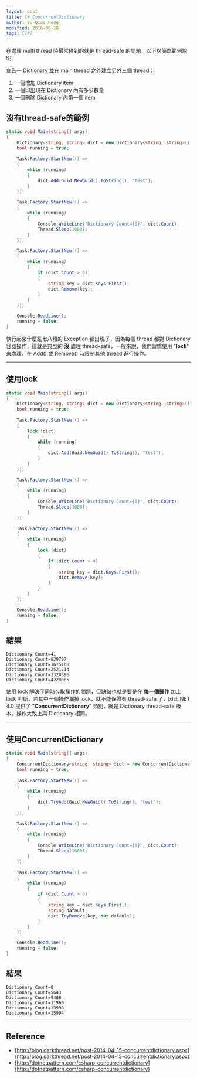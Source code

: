 ```yaml
---
layout: post
title: C# ConcurrentDictionary
author: Yu-Qiao Hong
modified: 2016-06-18
tags: [C#]
---
```


在處理 multi thread 時最常碰到的就是 thread-safe 的問題，以下以簡單範例說明:

宣告一 Dictionary 並在 main thread 之外建立另外三個 thread：

1. 一個增加 Dictionary item
2. 一個印出現在 Dictionary 內有多少數量
3. 一個刪除 Dictionary 內第一個 item

## 沒有thread-safe的範例

~~~csharp
static void Main(string[] args)
{
    Dictionary<string, string> dict = new Dictionary<string, string>();
    bool running = true;
            
    Task.Factory.StartNew(() =>
    {
        while (running)
        {
            dict.Add(Guid.NewGuid().ToString(), "test");
        }
    });

    Task.Factory.StartNew(() =>
    {
        while (running)
        {
            Console.WriteLine("Dictionary Count={0}", dict.Count);
            Thread.Sleep(1000);
        }
    });

    Task.Factory.StartNew(() =>
    {
        while (running)
        {
            if (dict.Count > 0)
            {
                string key = dict.Keys.First();
                dict.Remove(key);
            }
        }
    });

    Console.ReadLine();
    running = false;
}
~~~

執行起來什麼亂七八糟的 Exception 都出現了，因為每個 thread 都對 Dictionary 容器操作，這就是典型的 **沒** 處理 thread-safe，一般來說，我們習慣使用 "**lock**" 來處理，在 Add() 或 Remove() 時限制其他 thread 進行操作。

----------

## 使用lock

~~~csharp
static void Main(string[] args)
{
    Dictionary<string, string> dict = new Dictionary<string, string>();
    bool running = true;
            
    Task.Factory.StartNew(() =>
    {
        lock (dict)
        {
            while (running)
            {
                dict.Add(Guid.NewGuid().ToString(), "test");
            }
        }
    });

    Task.Factory.StartNew(() =>
    {
        while (running)
        {
            Console.WriteLine("Dictionary Count={0}", dict.Count);
            Thread.Sleep(1000);
        }
    });

    Task.Factory.StartNew(() =>
    {
        while (running)
        {
            lock (dict)
            {
                if (dict.Count > 0)
                {
                    string key = dict.Keys.First();
                    dict.Remove(key);
                }
            }
        }
    });

    Console.ReadLine();
    running = false;
}
~~~

## 結果

    Dictionary Count=41
    Dictionary Count=839797
    Dictionary Count=1675168
    Dictionary Count=2521714
    Dictionary Count=3320396
    Dictionary Count=4220085

使用 lock 解決了同時存取操作的問題，但缺點也就是要是在 **每一個操作** 加上 lock 判斷，若其中一個操作漏掉 lock，就不能保證有 thread-safe 了，因此.NET 4.0 提供了 "**ConcurrentDictionary**" 類別，就是 Dictionary thread-safe 版本。操作大致上與 Dictionary 相同。

----------

## 使用ConcurrentDictionary

~~~csharp
static void Main(string[] args)
{
    ConcurrentDictionary<string, string> dict = new ConcurrentDictionary<string, string>();
    bool running = true;
            
    Task.Factory.StartNew(() =>
    {
        while (running)
        {
            dict.TryAdd(Guid.NewGuid().ToString(), "test");
        }
    });

    Task.Factory.StartNew(() =>
    {
        while (running)
        {
            Console.WriteLine("Dictionary Count={0}", dict.Count);
            Thread.Sleep(1000);
        }
    });

    Task.Factory.StartNew(() =>
    {
        while (running)
        {
            if (dict.Count > 0)
            {
                string key = dict.Keys.First();
                string dafault;
                dict.TryRemove(key, out dafault);
            }
        }
    });

    Console.ReadLine();
    running = false;
}
~~~

## 結果

    Dictionary Count=0
    Dictionary Count=5643
    Dictionary Count=9400
    Dictionary Count=11969
    Dictionary Count=13998
    Dictionary Count=15994
    
----------

## Reference ##

- [http://blog.darkthread.net/post-2014-04-15-concurrentdictionary.aspx](http://blog.darkthread.net/post-2014-04-15-concurrentdictionary.aspx)
- [http://dotnetpattern.com/csharp-concurrentdictionary](http://dotnetpattern.com/csharp-concurrentdictionary)